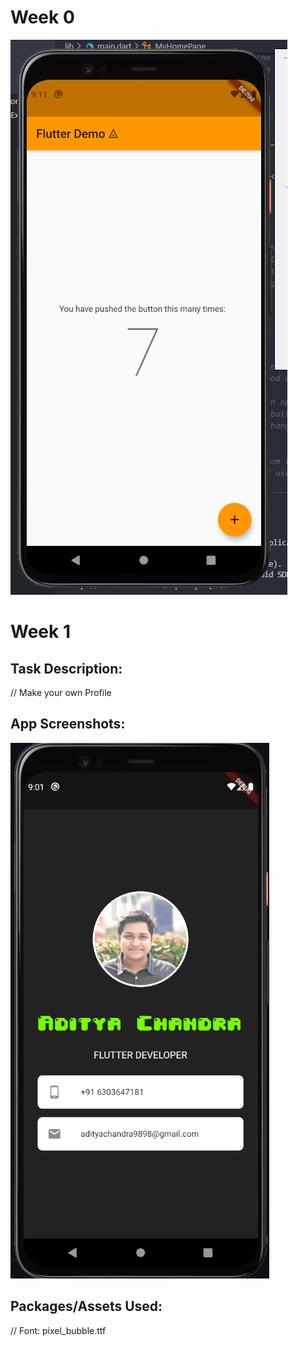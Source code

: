 # Week 0 
![AppScreenshot](<https://github.com/skully-coder/IECSE-App-Winter-Project-20/blob/Aditya-Chandra/Task%200/Screenshot%202021-01-15%20211202.png>)

# Week 1

## Task Description:
// Make your own Profile

## App Screenshots:
![AppScreenshot](<https://raw.githubusercontent.com/skully-coder/IECSE-App-Winter-Project-20/Aditya-Chandra/Task%201/Screenshot%202021-01-23%20205452.png>)

## Packages/Assets Used:
// Font: pixel_bubble.ttf
